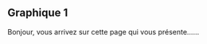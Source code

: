 ## Graphique 1

Bonjour, vous arrivez sur cette page qui vous présente……

<div id="observablehq-graphique1-5a8a7c0a"></div>
<div id="observablehq-viewof-dataG-5a8a7c0a"></div>

<script type="module">
import {Runtime, Inspector} from "https://cdn.jsdelivr.net/npm/@observablehq/runtime@4/dist/runtime.js";
import define from "https://api.observablehq.com/d/65fe5202d85f33e2.js?v=3";
new Runtime().module(define, name => {
  if (name === "graphique1") return new Inspector(document.querySelector("#observablehq-graphique1-5a8a7c0a"));
  if (name === "viewof dataG") return new Inspector(document.querySelector("#observablehq-viewof-dataG-5a8a7c0a"));
});
</script>
